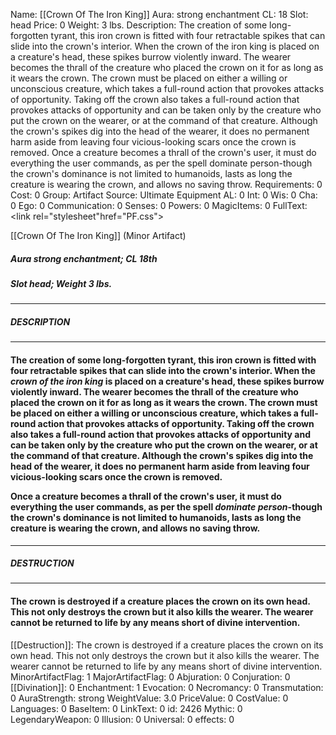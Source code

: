 Name: [[Crown Of The Iron King]]
Aura: strong enchantment
CL: 18
Slot: head
Price: 0
Weight: 3 lbs.
Description: The creation of some long-forgotten tyrant, this iron crown is fitted with four retractable spikes that can slide into the crown's interior. When the crown of the iron king is placed on a creature's head, these spikes burrow violently inward. The wearer becomes the thrall of the creature who placed the crown on it for as long as it wears the crown. The crown must be placed on either a willing or unconscious creature, which takes a full-round action that provokes attacks of opportunity. Taking off the crown also takes a full-round action that provokes attacks of opportunity and can be taken only by the creature who put the crown on the wearer, or at the command of that creature. Although the crown's spikes dig into the head of the wearer, it does no permanent harm aside from leaving four vicious-looking scars once the crown is removed. Once a creature becomes a thrall of the crown's user, it must do everything the user commands, as per the spell dominate person-though the crown's dominance is not limited to humanoids, lasts as long the creature is wearing the crown, and allows no saving throw.
Requirements: 0
Cost: 0
Group: Artifact
Source: Ultimate Equipment
AL: 0
Int: 0
Wis: 0
Cha: 0
Ego: 0
Communication: 0
Senses: 0
Powers: 0
MagicItems: 0
FullText: <link rel="stylesheet"href="PF.css"><div class="heading"><p class="alignleft">[[Crown Of The Iron King]] (Minor Artifact)</p><div style="clear: both;"></div></div><div><h5><b>Aura </b>strong enchantment; <b>CL </b>18th</h5><h5><b>Slot </b>head; <b>Weight </b>3 lbs.</h5></div><hr/><div><h5><b>DESCRIPTION</b></h5></div><hr/><div><h4><p>The creation of some long-forgotten tyrant, this iron crown is fitted with four retractable spikes that can slide into the crown's interior. When the <i>crown of the iron king</i> is placed on a creature's head, these spikes burrow violently inward. The wearer becomes the thrall of the creature who placed the crown on it for as long as it wears the crown. The crown must be placed on either a willing or unconscious creature, which takes a full-round action that provokes attacks of opportunity. Taking off the crown also takes a full-round action that provokes attacks of opportunity and can be taken only by the creature who put the crown on the wearer, or at the command of that creature. Although the crown's spikes dig into the head of the wearer, it does no permanent harm aside from leaving four vicious-looking scars once the crown is removed. </p><p>Once a creature becomes a thrall of the crown's user, it must do everything the user commands, as per the spell <i>dominate person</i>-though the crown's dominance is not limited to humanoids, lasts as long the creature is wearing the crown, and allows no saving throw.</p></h4></div><hr/><div><h5><b>DESTRUCTION</b></h5></div><hr/><div><h4><p>The crown is destroyed if a creature places the crown on its own head. This not only destroys the crown but it also kills the wearer. The wearer cannot be returned to life by any means short of divine intervention.</p></h4></div>
[[Destruction]]: The crown is destroyed if a creature places the crown on its own head. This not only destroys the crown but it also kills the wearer. The wearer cannot be returned to life by any means short of divine intervention.
MinorArtifactFlag: 1
MajorArtifactFlag: 0
Abjuration: 0
Conjuration: 0
[[Divination]]: 0
Enchantment: 1
Evocation: 0
Necromancy: 0
Transmutation: 0
AuraStrength: strong
WeightValue: 3.0
PriceValue: 0
CostValue: 0
Languages: 0
BaseItem: 0
LinkText: 0
id: 2426
Mythic: 0
LegendaryWeapon: 0
Illusion: 0
Universal: 0
effects: 0
